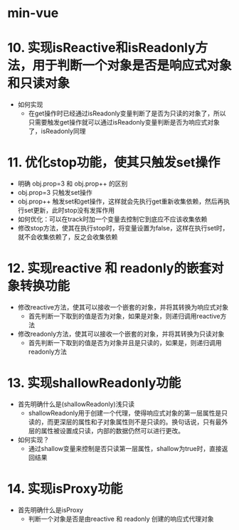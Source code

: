 # min-vue

# 10. 实现isReactive和isReadonly方法，用于判断一个对象是否是响应式对象和只读对象
- 如何实现
  - 在get操作时已经通过isReadonly变量判断了是否为只读的对象了，所以只需要触发get操作就可以通过isReadonly变量判断是否为响应式对象了，isReadonly同理

# 11. 优化stop功能，使其只触发set操作
- 明确 obj.prop=3 和 obj.prop++ 的区别
- obj.prop=3 只触发set操作
- obj.prop++ 触发set和get操作，这样就会先执行get重新收集依赖，然后再执行set更新，此时stop没有发挥作用
- 如何优化：可以在track时加一个变量去控制它到底应不应该收集依赖
- 修改stop方法，使其在执行stop时，将变量设置为false，这样在执行set时，就不会收集依赖了，反之会收集依赖

# 12. 实现reactive 和 readonly的嵌套对象转换功能
- 修改reactive方法，使其可以接收一个嵌套的对象，并将其转换为响应式对象
  - 首先判断一下取到的值是否为对象，如果是对象，则递归调用reactive方法
- 修改readonly方法，使其可以接收一个嵌套的对象，并将其转换为只读对象
  - 首先判断一下取到的值是否为对象并且是只读的，如果是，则递归调用readonly方法

# 13. 实现shallowReadonly功能
- 首先明确什么是(shallowReadonly)浅只读
  - shallowReadonly用于创建一个代理，使得响应式对象的第一层属性是只读的，而更深层的属性和子对象属性则不是只读的。换句话说，只有最外层的属性被设置成只读，内部的数据仍然可以进行更改。
- 如何实现？
  - 通过shallow变量来控制是否只读第一层属性，shallow为true时，直接返回结果

# 14. 实现isProxy功能
- 首先明确什么是isProxy
  - 判断一个对象是否是由reactive 和 readonly 创建的响应式代理对象



